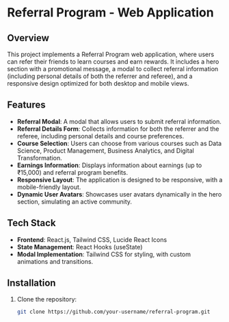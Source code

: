 # Referral Program - Web Application

## Overview

This project implements a Referral Program web application, where users can refer their friends to learn courses and earn rewards. It includes a hero section with a promotional message, a modal to collect referral information (including personal details of both the referrer and referee), and a responsive design optimized for both desktop and mobile views.

## Features

- **Referral Modal**: A modal that allows users to submit referral information.
- **Referral Details Form**: Collects information for both the referrer and the referee, including personal details and course preferences.
- **Course Selection**: Users can choose from various courses such as Data Science, Product Management, Business Analytics, and Digital Transformation.
- **Earnings Information**: Displays information about earnings (up to ₹15,000) and referral program benefits.
- **Responsive Layout**: The application is designed to be responsive, with a mobile-friendly layout.
- **Dynamic User Avatars**: Showcases user avatars dynamically in the hero section, simulating an active community.

## Tech Stack

- **Frontend**: React.js, Tailwind CSS, Lucide React Icons
- **State Management**: React Hooks (useState)
- **Modal Implementation**: Tailwind CSS for styling, with custom animations and transitions.

## Installation

1. Clone the repository:

   ```bash
   git clone https://github.com/your-username/referral-program.git
